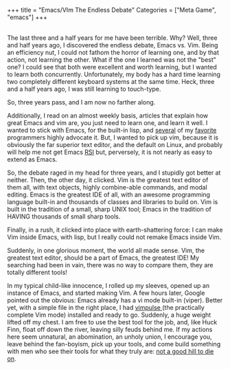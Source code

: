 +++
title = "Emacs/VIm The Endless Debate"
Categories = ["Meta Game", "emacs"]
+++
<p><br />The last three and a half years for me have been terrible. Why? Well, three and half years ago, I discovered the endless debate, Emacs vs. Vim. Being an efficiency nut, I could not fathom the horror of learning one, and by that action, not learning the other. What if the one I learned was not the "best" one? I could see that both were excellent and worth learning, but I wanted to learn both concurrently. Unfortunately, my body has a hard time learning two completely different keyboard systems at the same time. Heck, three and a half years ago, I was still learning to touch-type. <p /> So, three years pass, and I am now no farther along. <p />Additionally, I read on an almost weekly basis, articles that explain how great Emacs and vim are, you just need to learn one, and learn it well. I wanted to stick with Emacs, for the built-in lisp, and <a href="http://blog.vivekhaldar.com/post/3996068979/the-levels-of-emacs-proficiency">several</a> of my <a href="http://sites.google.com/site/steveyegge2/effective-emacs">favorite</a> programmers highly advocate it. But, I wanted to pick up vim, because it is obviously the far superior text editor, and the default on Linux, and probably will help me not get Emacs <a href="http://xahlee.blogspot.com/2010/06/famous-emacs-people-with-hand-injuries.html">RSI</a> but, perversely, it is not nearly as easy to extend as Emacs. <p /> So, the debate raged in my head for three years, and I stupidly got better at neither. Then, the other day, it clicked. Vim is the greatest text editor of them all, with text objects, highly combine-able commands, and modal editing. Emacs is the greatest IDE of all, with an awesome programming language built-in and thousands of classes and libraries to build on. Vim is built in the tradition of a small, sharp UNIX tool; Emacs in the tradition of HAVING thousands of small sharp tools. <p /> Finally, in a rush, it clicked into place with earth-shattering force: I can make Vim inside Emacs, with lisp, but I really could not remake Emacs inside Vim. <p />Suddenly, in one glorious moment, the world all made sense. Vim, the greatest text editor, should be a part of Emacs, the greatest IDE! My searching had been in vain, there was no way to compare them, they are totally different tools!<p /> In my typical child-like innocence, I rolled up my sleeves, opened up an instance of Emacs, and started making Vim. A few hours later, Google pointed out the obvious: Emacs already has a vi mode built-in (viper). Better yet, with a simple file in the right place, I had <a href="http://www.emacswiki.org/emacs-es/Vimpulse">vimpulse </a>(the practically complete Vim mode) installed and ready to go. Suddenly, a huge weight lifted off my chest. I am free to use the best tool for the job, and, like Huck Finn, float off down the river, leaving silly feuds behind me. If my actions here seem unnatural, an abomination, an unholy union, I encourage you, leave behind the fan-boyism, pick up your tools, and come build something with men who see their tools for what they truly are: <span style="text-decoration:underline;">not a good hill to die on</span>.</p>
